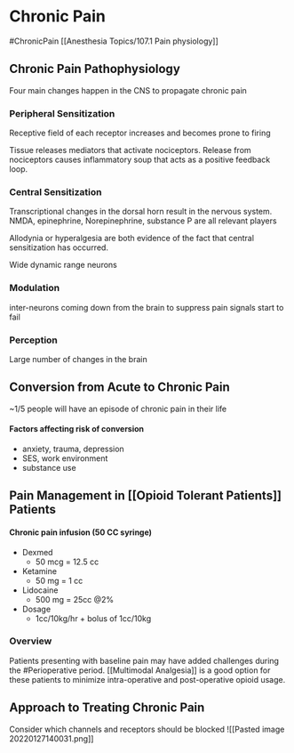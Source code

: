 # Chronic Pain
#ChronicPain 
[[Anesthesia Topics/107.1 Pain physiology]]
## Chronic Pain Pathophysiology
Four main changes happen in the CNS to propagate chronic pain
### Peripheral Sensitization
Receptive field of each receptor increases and becomes prone to firing

Tissue releases mediators that activate nociceptors. Release from nociceptors causes inflammatory soup that acts as a positive feedback loop.
### Central Sensitization
Transcriptional changes in the dorsal horn result in the nervous system.
NMDA, epinephrine, Norepinephrine, substance P are all relevant players

Allodynia or hyperalgesia are both evidence of the fact that central sensitization has occurred.

Wide dynamic range neurons
### Modulation
inter-neurons coming down from the brain to suppress pain signals start to fail
### Perception
Large number of changes in the brain



## Conversion from Acute to Chronic Pain
~1/5 people will have an episode of chronic pain in their life

#### Factors affecting risk of conversion
- anxiety, trauma, depression
- SES, work environment
- substance use
## Pain Management in [[Opioid Tolerant Patients]] Patients

#### Chronic pain infusion (50 CC syringe)
- Dexmed
    - 50 mcg = 12.5 cc
- Ketamine
    - 50 mg = 1 cc
- Lidocaine
    - 500 mg = 25cc @2%
- Dosage
    - 1cc/10kg/hr + bolus of 1cc/10kg

### Overview
Patients presenting with baseline pain may have added challenges during the #Perioperative period.
[[Multimodal Analgesia]] is a good option for these patients to minimize intra-operative and post-operative opioid usage.
	
	
## Approach to Treating Chronic Pain
Consider which channels and receptors should be blocked
![[Pasted image 20220127140031.png]]